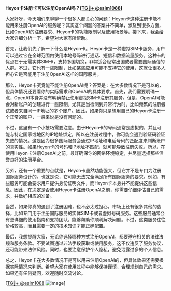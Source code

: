 **Heyon卡注册卡可以注册OpenAI吗？[[TG💪+ @esim1088](https://t.me/s/esim1088)]**

大家好呀，今天咱们来聊聊一个很多人都关心的问题：Heyon卡这种注册卡能不能用来注册OpenAI的服务呢？其实这个问题的答案并不简单，涉及到很多方面，比如OpenAI的注册要求、Heyon卡的功能限制以及使用场景等。接下来，我会给大家详细分析一下，希望对大家有所帮助。

首先，让我们先了解一下什么是Heyon卡。Heyon卡是一种虚拟SIM卡服务，用户可以通过它在全球范围内使用本地号码进行通话、短信和数据流量服务。这种卡的优点在于无需实体SIM卡，支持多国切换，非常适合经常出国或者需要国际通信的人群。不过，它也有一些限制，比如某些应用可能不支持它的使用，这就让很多人担心它是否能用于注册OpenAI这样的国际服务。

那么，Heyon卡究竟能不能注册OpenAI呢？答案是：在大多数情况下是可以的，但具体情况还要看你的实际需求和OpenAI的具体要求。首先，我们需要明确一点，OpenAI本身并没有明确禁止使用虚拟SIM卡注册其服务。但是，OpenAI可能会对新账户的创建进行一些限制，尤其是当检测到异常行为时，比如频繁的注册尝试或者来自同一IP地址的多个账户。因此，如果你只是想用自己的Heyon卡注册一个正常的账户，一般来说是没有问题的。

不过，这里有一个小技巧需要注意。由于Heyon卡的号码通常是虚拟的，并且可能与特定国家或地区的IP地址绑定，所以在注册过程中，你可能会遇到验证码验证失败的情况。这是因为很多国际服务会通过IP地址和电话号码的匹配度来判断账户的真实性。如果Heyon卡的号码和IP地址不匹配，就可能导致注册失败。所以，在使用Heyon卡注册OpenAI之前，最好确保你的网络环境稳定，并尽量选择那些信誉良好的注册平台。

另外，还有一个重要的点就是，Heyon卡虽然功能强大，但它并不是专门为注册国际服务设计的。也就是说，它可能无法完全满足所有国际服务的要求。例如，有些服务可能会要求用户提供身份证明文件，而Heyon卡本身并不能提供这些信息。因此，在决定是否使用Heyon卡注册OpenAI之前，你需要仔细评估自己的需求，并做好相应的准备。

当然，如果你真的遇到了注册困难，也不必太过担心。市场上还有很多其他的选择，比如专门用于注册国际服务的实体SIM卡或者虚拟号码服务。这些服务通常会有更详细的使用指南和支持团队，能够帮助你顺利解决问题。不过，这类服务往往价格较高，而且需要一定的技术知识才能正确配置。

最后，我想提醒大家，无论你选择哪种方式注册OpenAI，都要遵守相关的法律法规和服务条款。不要试图通过非法手段获取或使用服务，这不仅违反了服务协议，还可能带来法律风险。同时，也要注意保护个人隐私，避免泄露过多的个人信息。

总之，Heyon卡在大多数情况下是可以用来注册OpenAI的，但具体效果还需要根据实际情况来判断。希望大家在使用过程中能够保持谨慎，合理规划自己的需求。如果还有任何疑问，欢迎随时交流讨论。

[[TG💪+ @esim1088](https://t.me/s/esim1088) ![Image](https://i.postimg.cc/4NQfJmqS/Snipaste-2025-05-13-00-14-12.png)]